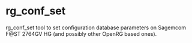rg_conf_set
===========

rg_conf_set tool to set configuration database parameters on Sagemcom F@ST 2764GV HG (and possibly other OpenRG based ones).
